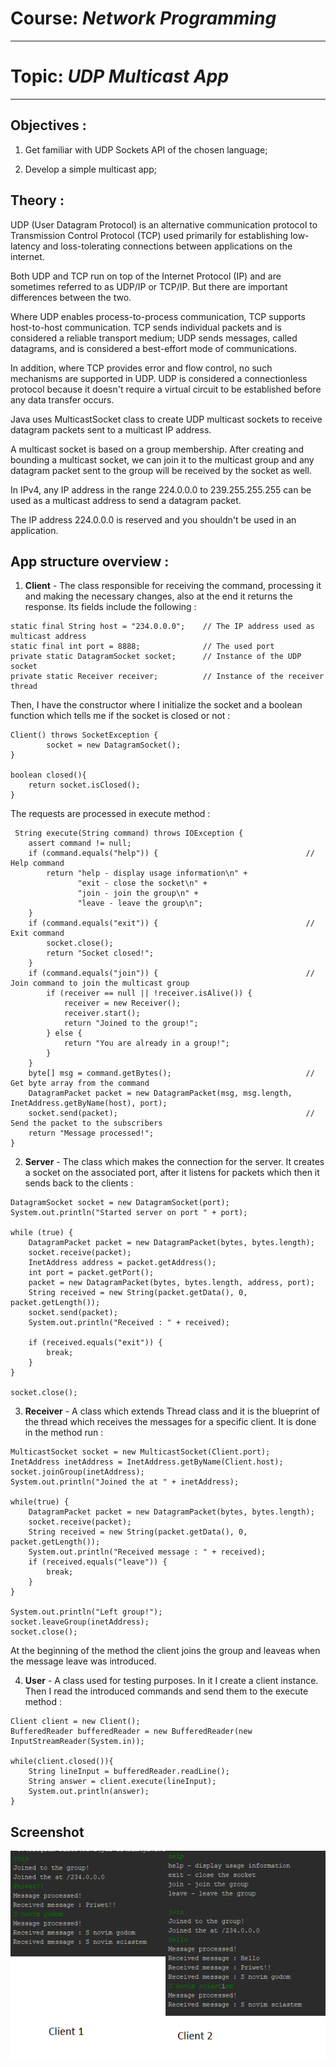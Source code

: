 # Course: *Network Programming*
------
# Topic: *UDP Multicast App*
------
## Objectives :
1. Get familiar with UDP Sockets API of the chosen language;

2. Develop a simple multicast app;

## Theory :

UDP (User Datagram Protocol) is an alternative communication protocol to Transmission Control Protocol (TCP) used primarily for establishing low-latency and loss-tolerating connections between applications on the internet.

Both UDP and TCP run on top of the Internet Protocol (IP) and are sometimes referred to as UDP/IP or TCP/IP. But there are important differences between the two.

Where UDP enables process-to-process communication, TCP supports host-to-host communication. TCP sends individual packets and is considered a reliable transport medium; UDP sends messages, called datagrams, and is considered a best-effort mode of communications.

In addition, where TCP provides error and flow control, no such mechanisms are supported in UDP. UDP is considered a connectionless protocol because it doesn't require a virtual circuit to be established before any data transfer occurs.

Java uses MulticastSocket class to create UDP multicast sockets to receive datagram packets sent to a multicast IP address.

A multicast socket is based on a group membership. After creating and bounding a multicast socket, we can join it to the multicast group and any datagram packet sent to the group will be received by the socket as well.

In IPv4, any IP address in the range 224.0.0.0 to 239.255.255.255 can be used as a multicast address to send a datagram packet.

The IP address 224.0.0.0 is reserved and you shouldn't be used in an application.
  
## App structure overview :

1. **Client** - The class responsible for receiving the command, processing it and making the necessary changes, also at the end it returns the response. Its fields include the following : 

~~~
static final String host = "234.0.0.0";    // The IP address used as multicast address
static final int port = 8888;              // The used port
private static DatagramSocket socket;      // Instance of the UDP socket
private static Receiver receiver;          // Instance of the receiver thread
~~~

Then, I have the constructor where I initialize the socket and a boolean function which tells me if the socket is closed or not : 

~~~
Client() throws SocketException {
        socket = new DatagramSocket();
}

boolean closed(){
    return socket.isClosed();
}
~~~

The requests are processed in execute method :

~~~
 String execute(String command) throws IOException {
    assert command != null;
    if (command.equals("help")) {                                 // Help command 
        return "help - display usage information\n" +
               "exit - close the socket\n" +
               "join - join the group\n" +
               "leave - leave the group\n";
    }
    if (command.equals("exit")) {                                 // Exit command    
        socket.close();
        return "Socket closed!";
    }
    if (command.equals("join")) {                                 // Join command to join the multicast group
        if (receiver == null || !receiver.isAlive()) {
            receiver = new Receiver();
            receiver.start();
            return "Joined to the group!";
        } else {
            return "You are already in a group!";
        }
    }
    byte[] msg = command.getBytes();                              // Get byte array from the command   
    DatagramPacket packet = new DatagramPacket(msg, msg.length, InetAddress.getByName(host), port);
    socket.send(packet);                                          // Send the packet to the subscribers
    return "Message processed!";
}
~~~


2. **Server** - The class which makes the connection for the server. It creates a socket on the associated port,
after it listens for packets which then it sends back to the clients : 

~~~
DatagramSocket socket = new DatagramSocket(port);
System.out.println("Started server on port " + port);

while (true) {
    DatagramPacket packet = new DatagramPacket(bytes, bytes.length);
    socket.receive(packet);
    InetAddress address = packet.getAddress();
    int port = packet.getPort();
    packet = new DatagramPacket(bytes, bytes.length, address, port);
    String received = new String(packet.getData(), 0, packet.getLength());
    socket.send(packet);
    System.out.println("Received : " + received);

    if (received.equals("exit")) {
        break;
    }
}

socket.close();
~~~

3. **Receiver** - A class which extends Thread class and it is the blueprint of the thread which receives
the messages for a specific client. It is done in the method run : 

~~~
MulticastSocket socket = new MulticastSocket(Client.port);
InetAddress inetAddress = InetAddress.getByName(Client.host);
socket.joinGroup(inetAddress);
System.out.println("Joined the at " + inetAddress);

while(true) {
    DatagramPacket packet = new DatagramPacket(bytes, bytes.length);
    socket.receive(packet);
    String received = new String(packet.getData(), 0, packet.getLength());
    System.out.println("Received message : " + received);
    if (received.equals("leave")) {
        break;
    }
}

System.out.println("Left group!");
socket.leaveGroup(inetAddress);
socket.close();
~~~

At the beginning of the method the client joins the group and leaveas when the message 
leave was introduced.

4. **User** - A class used for testing purposes. In it I create a client instance.
Then I read the introduced commands and send them to the execute method : 

~~~
Client client = new Client();
BufferedReader bufferedReader = new BufferedReader(new InputStreamReader(System.in));

while(client.closed()){
    String lineInput = bufferedReader.readLine();
    String answer = client.execute(lineInput);
    System.out.println(answer);
}
~~~

## Screenshot

![](Capture1.png)

